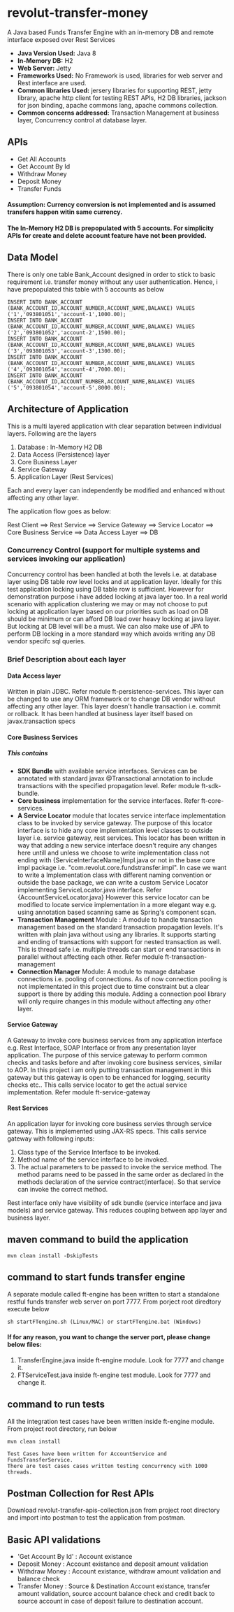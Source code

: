 # revolut-transfer-money
A Java based Funds Transfer Engine with an in-memory DB and remote interface exposed over Rest Services 

* <B>Java Version Used:</B> Java 8
* <B>In-Memory DB:</B> H2
* <B>Web Server:</B> Jetty
* <B>Frameworks Used:</B> No Framework is used, libraries for web server and Rest interface are used.
* <B>Common libraries Used:</B> jersery libraries for supporting REST, jetty library, apache http client for testing REST APIs, H2 DB libraries, jackson for json binding, apache commons lang, apache commons collection.
* <B>Common concerns addressed:</B> Transaction Management at business layer, Concurrency control at database layer.

## APIs
* Get All Accounts
* Get Account By Id
* Withdraw Money
* Deposit Money
* Transfer Funds

#### Assumption: Currency conversion is not implemented and is assumed transfers happen witin same currency.
#### The In-Memory H2 DB is prepopulated with 5 accounts. For simplicity APIs for create and delete account feature have not been provided.



## Data Model

There is only one table Bank_Account designed in order to stick to basic requirement i.e. transfer money without any user authentication. Hence, i have prepopulated this table with 5 accounts as below
```
INSERT INTO BANK_ACCOUNT (BANK_ACCOUNT_ID,ACCOUNT_NUMBER,ACCOUNT_NAME,BALANCE) VALUES ('1','093801051','account-1',1000.00);
INSERT INTO BANK_ACCOUNT (BANK_ACCOUNT_ID,ACCOUNT_NUMBER,ACCOUNT_NAME,BALANCE) VALUES ('2','093801052','account-2',1500.00);
INSERT INTO BANK_ACCOUNT (BANK_ACCOUNT_ID,ACCOUNT_NUMBER,ACCOUNT_NAME,BALANCE) VALUES ('3','093801053','account-3',1300.00);
INSERT INTO BANK_ACCOUNT (BANK_ACCOUNT_ID,ACCOUNT_NUMBER,ACCOUNT_NAME,BALANCE) VALUES ('4','093801054','account-4',7000.00);
INSERT INTO BANK_ACCOUNT (BANK_ACCOUNT_ID,ACCOUNT_NUMBER,ACCOUNT_NAME,BALANCE) VALUES ('5','093801054','account-5',8000.00);
```

## Architecture of Application
This is a multi layered application with clear separation between individual layers. Following are the layers

1. Database : In-Memory H2 DB
2. Data Access (Persistence) layer
3. Core Business Layer
4. Service Gateway 
5. Application Layer (Rest Services)

Each and every layer can independently be modified and enhanced without affecting any other layer. 

The application flow goes as below:

Rest Client ==> Rest Service ==> Service Gateway ==> Service Locator ==> Core Business Service ==> Data Access Layer ==> DB

### Concurrency Control (support for multiple systems and services invoking our application)
Concurrency control has been handled at both the levels i.e. at database layer using DB table row level locks and at application layer. Ideally for this test application locking using DB table row is sufficient. However for demonstration purpose i have added locking at java layer too. In a real world scenario with application clustering we may or may not choose to put locking at application layer based on our priorities such as load on DB should be minimum or can afford DB load over heavy locking at java layer. But locking at DB level will be a must. We can also make use of JPA to perform DB locking in a more standard way which avoids writing any DB vendor specifc sql queries.

### Brief Description about each layer

#### Data Access layer

Written in plain JDBC. Refer module ft-persistence-services. This layer can be changed to use any ORM framework or to change DB vendor without affecting any other layer. This layer doesn't handle transaction i.e. commit or rollback. It has been handled at business layer itself based on javax.transaction specs

#### Core Business Services

##### This contains 
* <B>SDK Bundle</B> with available service interfaces. Services can be annotated with standard javax @Transactional annotation to include transactions with the specified propagation level. Refer module ft-sdk-bundle.
* <B>Core business</B> implementation for the service interfaces. Refer ft-core-services.
* <B>A Service Locator</B> module that locates service interface implementation class to be invoked by service gateway. The purpose of this locator interface is to hide any core implementation level classes to outside layer i.e. service gateway, rest services. This locator has been written in way that adding a new service interface doesn't require any changes here untill and unless we choose to write implementation class not ending with {ServiceInterfaceName}Impl.java or not in the base core impl package i.e. "com.revolut.core.fundstransfer.impl". In case we want to write a Implementation class with different naming convention or outside the base package, we can write a custom Service Locator implementing ServiceLocator.java interface. Refer {AccountServiceLocator.java} However this service locator can be modified to locate service implementation in a more elegant way e.g. using annotation based scanning same as Spring's component scan.
* <B>Transaction Management</B> Module : A module to handle transaction management based on the standard transaction propagation levels. It's written with plain java without using any libraries. It supports starting and ending of transactions with support for nested transaction as well. This is thread safe i.e. multiple threads can start or end transactions in parallel without affecting each other. Refer module ft-transaction-management
* <B>Connection Manager</B> Module: A module to manage database connections i.e. pooling of connections. As of now connection pooling is not implementated in this project due to time constraint but a clear support is there by adding this module. Adding a connection pool library will only require changes in this module without affecting any other layer.

#### Service Gateway

A Gateway to invoke core business services from any application interface e.g. Rest Interface, SOAP Interface or from any presentation layer application. The purpose of this service gateway to perform common checks and tasks before and after invoking core business services, similar to AOP. In this project i am only putting transaction management in this gateway but this gateway is open to be enhanced for logging, security checks etc.. This calls service locator to get the actual service implementation. Refer module ft-service-gateway


#### Rest Services

An application layer for invoking core business servies through service gateway. This is implemented using JAX-RS specs. This calls service gateway with following inputs:
1. Class type of the Service Interface to be invoked.
2. Method name of the service interface to be invoked.
3. The actual parameters to be passed to invoke the service method. The method params need to be passed in the same order as declared in the methods declaration of the service contract(interface). So that service can invoke the correct method.

Rest interface only have visibility of sdk bundle (service interface and java models) and service gateway. This reduces coupling between app layer and business layer.



## maven command to build the application
```
mvn clean install -DskipTests
```
## command to start funds transfer engine
A separate module called ft-engine has been written to start a standalone restful funds transfer web server on port 7777. From porject root diredtory execute below
```
sh startFTengine.sh (Linux/MAC) or startFTengine.bat (Windows)
```

#### If for any reason, you want to change the server port, please change below files:

1. TransferEngine.java inside ft-engine module. Look for 7777 and change it.
2. FTServiceTest.java inside ft-engine test module. Look for 7777 and change it.

## command to run tests
All the integration test cases have been written inside ft-engine module. From project root directory, run below
```
mvn clean install

Test Cases have been written for AccountService and FundsTransferService.
There are test cases cases written testing concurrency with 1000 threads.
```

## Postman Collection for Rest APIs
Download revolut-transfer-apis-collection.json from project root directory and import into postman to test the application from postman.


## Basic API validations
* 'Get Account By Id' : Account existance
* Deposit Money : Account existance and deposit amount validation
* Withdraw Money : Account existance, withdraw amount validation and balance check
* Transfer Money : Source & Destination Account existance, transfer amount validation, source account balance check and credit back to source account in case of deposit failure to destination account.

